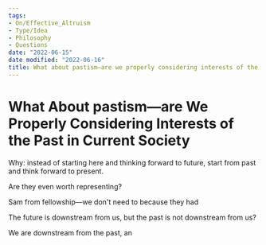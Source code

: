 ```yaml
---
tags:
- On/Effective_Altruism
- Type/Idea
- Philosophy
- Questions
date: "2022-06-15"
date modified: "2022-06-16"
title: What about pastism—are we properly considering interests of the past in current society
---
```


# What About pastism—are We Properly Considering Interests of the Past in Current Society
Why: instead of starting here and thinking forward to future, start from past and think forward to present.

Are they even worth representing?

Sam from fellowship—we don't need to because they had

The future is downstream from us, but the past is not downstream from us?

We are downstream from the past, an
